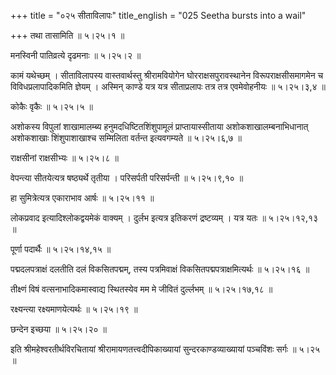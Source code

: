 +++
title = "०२५ सीताविलापः"
title_english = "025 Seetha bursts into a wail"

+++
तथा तासामिति  ॥  ५।२५।१  ॥   

  

मनस्विनी पातिव्रत्ये दृढमनाः  ॥  ५।२५।२  ॥   

  

कामं यथेच्छम् । सीताविलापस्य वास्तवार्थस्तु श्रीरामवियोगेन घोरराक्षसपुरावस्थानेन विरूपराक्षसीसमागमेन च विविधप्रलापादिकमिति ज्ञेयम् । अस्मिन् काण्डे यत्र यत्र सीताप्रलापः तत्र तत्र एवमेवोहनीयः  ॥  ५।२५।३,४  ॥   

  

कोकैः वृकैः  ॥  ५।२५।५  ॥   

  

अशोकस्य विपुलां शाखामालम्ब्य हनुमदधिष्टितशिंशुपामूलं प्राप्तायास्सीताया अशोकशाखालम्बनाभिधानात् अशोकशाखाः शिंशुपाशाखाश्च सम्मिलिता वर्तन्त इत्यवगम्यते  ॥  ५।२५।६,७  ॥   

  

राक्षसीनां राक्षसीभ्यः  ॥  ५।२५।८  ॥   

  

वेपन्त्या सीतयेत्यत्र षष्ठ्यर्थे तृतीया । परिसर्पती परिसर्पन्ती  ॥  ५।२५।९,१०  ॥   

  

हा सुमित्रेत्यत्र एकाराभाव आर्षः  ॥  ५।२५।११  ॥   

  

लोकप्रवाद इत्यादिश्लोकद्वयमेकं वाक्यम् । दुर्लभ इत्यत्र इतिकरणं द्रष्टव्यम् । यत्र यतः  ॥  ५।२५।१२,१३  ॥   

  

पूर्णा पदार्थैः  ॥  ५।२५।१४,१५  ॥   

  

पद्मदलपत्राक्षं दलतीति दलं विकसितपद्मम्, तस्य पत्रमिवाक्षं विकसितपद्मपत्राक्षमित्यर्थः  ॥  ५।२५।१६  ॥   

  

तीक्ष्णं विषं वत्सनाभादिकमास्वाद्य स्थितस्येव मम मे जीवितं दुर्ल्लभम्  ॥  ५।२५।१७,१८  ॥   

  

रक्ष्यन्त्या रक्ष्यमाणयेत्यर्थः  ॥  ५।२५।१९  ॥   

  

छन्देन इच्छया  ॥  ५।२५।२०  ॥   

  

इति श्रीमहेश्वरतीर्थविरचितायां श्रीरामायणतत्त्वदीपिकाख्यायां सुन्दरकाण्डव्याख्यायां पञ्चविंशः सर्गः  ॥  ५।२५  ॥   

  

